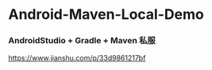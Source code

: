 # Android-Maven-Local-Demo
### AndroidStudio + Gradle + Maven 私服
https://www.jianshu.com/p/33d9861217bf

